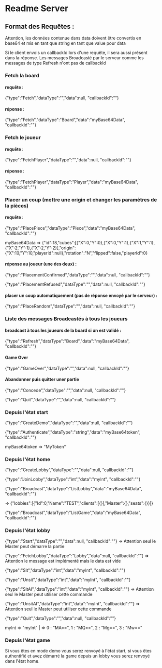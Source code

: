 # Readme Server
## Format des Requêtes :
Attention, les données contenue dans data doivent être convertis en base64 et mis en tant que string en tant que value pour data

Si le client envois un callbackId lors d'une requête, il sera aussi présent dans la réponse. Les messages Broadcasté par le serveur comme les messages de type Refresh n'ont pas de callbackId
### Fetch la board
#### requête :
{"type":"Fetch","dataType":"","data":null, "callbackId":""}
#### réponse :
{"type":"Fetch","dataType":"Board","data":"myBase64Data", "callbackId":""}
### Fetch le joueur
#### requête :
{"type":"FetchPlayer","dataType":"","data":null, "callbackId":""}
#### réponse :
{"type":"FetchPlayer","dataType":"Player","data":"myBase64Data", "callbackId":""}
### Placer un coup (mettre une origin et changer les paramètres de la pièces)
#### requête :
{"type":"PlacePiece","dataType":"Piece","data":"myBase64Data", "callbackId":""}

myBase64Data => {"id":18,"cubes":[{"X":0,"Y":0},{"X":0,"Y":1},{"X":1,"Y":1},{"X":2,"Y":1},{"X":2,"Y":2}],"origin":{"X":10,"Y":10,"playerId":null},"rotation":"N","flipped":false,"playerId":0}
#### réponse au joueur (une des deux) :
{"type":"PlacementConfirmed","dataType":"","data":null, "callbackId":""}

{"type":"PlacementRefused","dataType":"","data":null, "callbackId":""}

#### placer un coup automatiquement (pas de réponse envoyé par le serveur) :
{"type":"PlaceRandom","dataType":"","data":null, "callbackId":""}
### Liste des messages Broadcastés à tous les joueurs
#### broadcast à tous les joueurs de la board si un est validé :
{"type":"Refresh","dataType":"Board","data":"myBase64Data", "callbackId":""}
#### Game Over
{"type":"GameOver","dataType":"","data":null, "callbackId":""}

#### Abandonner puis quitter uner partie
{"type":"Concede","dataType":"","data":null, "callbackId":""}

{"type":"Quit","dataType":"","data":null, "callbackId":""}


### Depuis l'état start
{"type":"CreateDemo","dataType":"","data":null, "callbackId":""}

{"type":"Authenticate","dataType":"string","data":"myBase64token", "callbackId":""}

myBase64token => "MyToken"

### Depuis l'état home
{"type":"CreateLobby","dataType":"","data":null, "callbackId":""}

{"type":"JoinLobby","dataType":"int","data":"myInt", "callbackId":""}

{"type":"Broadcast","dataType":"ListLobby","data":"myBase64Data", "callbackId":""}

=> {"lobbies":[{"Id":0,"Name":"TEST","clients":[{}],"Master":{},"seats":{}}]}

{"type":"Broadcast","dataType":"ListGame","data":"myBase64Data", "callbackId":""}

### Depuis l'état lobby
{"type":"Start","dataType":"","data":null, "callbackId":""}  => Attention seul le Master peut démarre la partie

{"type":"FetchLobby","dataType":"Lobby","data":null, "callbackId":""}  => Attention le message est implémenté mais le data est vide

{"type":"Sit","dataType":"int","data":"myInt", "callbackId":""}

{"type":"Unsit","dataType":"int","data":"myInt", "callbackId":""}

{"type":"SitAI","dataType":"int","data":"myInt", "callbackId":""} => Attention seul le Master peut utiliser cette commande

{"type":"UnsitAI","dataType":"int","data":"myInt", "callbackId":""} => Attention seul le Master peut utiliser cette commande

{"type":"Quit","dataType":"","data":null, "callbackId":""}

myInt => "myInt" | => 0 : "MA==", 1 : "MQ==", 2 : "Mg==", 3 : "Mw=="

### Depuis l'état game

Si vous êtes en mode demo vous serez renvoyé à l'état start, si vous êtes authentifié et avez démarré la game depuis un lobby vous serez renvoyé dans l'état home.
